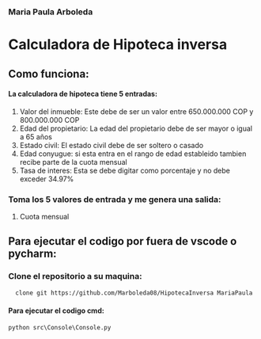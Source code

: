 ### Maria Paula Arboleda

# Calculadora de Hipoteca inversa
## Como funciona:
#### La calculadora de hipoteca tiene 5 entradas:
1. Valor del inmueble: Este debe de ser un valor entre 650.000.000 COP y 800.000.000 COP
2. Edad del propietario: La edad del propietario debe de ser mayor o igual a 65 años
3. Estado civil: El estado civil debe de ser soltero o casado
4. Edad conyugue: si esta entra en el rango de edad estableido tambien recibe parte de la cuota mensual
5. Tasa de interes: Esta se debe digitar como porcentaje y no debe exceder 34.97%
### Toma los 5 valores de entrada y me genera una salida:
1. Cuota mensual
## Para ejecutar el codigo por fuera de vscode o pycharm:
### Clone el repositorio a su maquina:
```markdown
  clone git https://github.com/Marboleda08/HipotecaInversa MariaPaula
```
#### Para ejecutar el codigo cmd:
```markdown
python src\Console\Console.py
```




